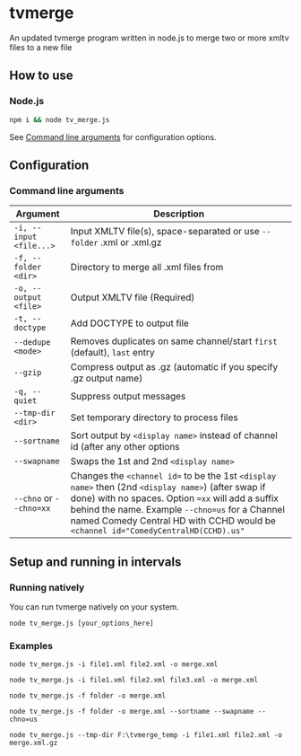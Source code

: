 # tvmerge

An updated tvmerge program written in node.js to merge two or more xmltv files to a new file

## How to use

### Node.js

```bash
npm i && node tv_merge.js
```

See [Command line arguments](#command-line-arguments) for configuration options.

## Configuration

### Command line arguments

| Argument                | Description                                                            |
| ----------------------- | ------------------------------------------------------------------------ |
| `-i, --input <file...>` | Input XMLTV file(s), space-separated or use `--folder` .xml or .xml.gz   |
| `-f, --folder <dir>`    | Directory to merge all .xml files from                                   |
| `-o, --output <file>`   | Output XMLTV file (Required)                                             |
| `-t, --doctype`         | Add DOCTYPE to output file                                               |
| `--dedupe <mode>`       | Removes duplicates on same channel/start `first` (default), `last` entry |
| `--gzip`                | Compress output as .gz (automatic if you specify .gz output name)        |
| `-q, --quiet`           | Suppress output messages                                                 |
| `--tmp-dir <dir>`       | Set temporary directory to process files                                 |
| `--sortname`            | Sort output by `<display name>` instead of channel id (after any other options |
| `--swapname`            | Swaps the 1st and 2nd `<display name>`                                   |
| `--chno` or `--chno=xx` | Changes the `<channel id=` to be the 1st `<display name>` then (2nd `<display name>`)  (after swap if done) with no spaces. Option `=xx` will add a suffix behind the name.  Example `--chno=us` for a Channel named Comedy Central HD with CCHD would be `<channel id="ComedyCentralHD(CCHD).us"` |

## Setup and running in intervals

### Running natively

You can run tvmerge natively on your system. 


`node tv_merge.js [your_options_here]`

### Examples

`node tv_merge.js -i file1.xml file2.xml -o merge.xml`

`node tv_merge.js -i file1.xml file2.xml file3.xml -o merge.xml`

`node tv_merge.js -f folder -o merge.xml`

`node tv_merge.js -f folder -o merge.xml --sortname --swapname --chno=us`

`node tv_merge.js --tmp-dir F:\tvmerge_temp -i file1.xml file2.xml -o merge.xml.gz`








